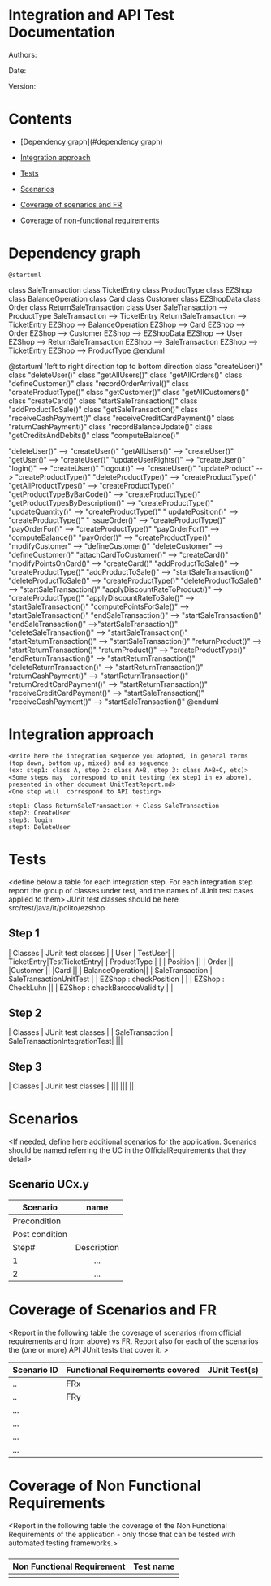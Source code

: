 # Integration and API Test Documentation

Authors:

Date:

Version:

# Contents

- [Dependency graph](#dependency graph)

- [Integration approach](#integration)

- [Tests](#tests)

- [Scenarios](#scenarios)

- [Coverage of scenarios and FR](#scenario-coverage)
- [Coverage of non-functional requirements](#nfr-coverage)



# Dependency graph 

    @startuml
class SaleTransaction
class TicketEntry
class ProductType
class EZShop
class BalanceOperation
class Card
class Customer
class EZShopData
class Order
class ReturnSaleTransaction
class User
SaleTransaction --> ProductType
SaleTransaction --> TicketEntry
ReturnSaleTransaction --> TicketEntry
EZShop --> BalanceOperation
EZShop --> Card
EZShop --> Order
EZShop --> Customer
EZShop --> EZShopData
EZShop --> User
EZShop --> ReturnSaleTransaction
EZShop --> SaleTransaction
EZShop --> TicketEntry
EZShop --> ProductType
@enduml


@startuml
'left to right direction
top to bottom direction
class "createUser()"
class "deleteUser()"
class "getAllUsers()"
class "getAllOrders()"
class "defineCustomer()"
class "recordOrderArrival()"
class "createProductType()" 
class "getCustomer()"
class "getAllCustomers()"
class "createCard()"
class "startSaleTransaction()"
class "addProductToSale()"
class "getSaleTransaction()"
class "receiveCashPayment()"
class "receiveCreditCardPayment()"
class "returnCashPayment()"
class "recordBalanceUpdate()" 
class "getCreditsAndDebits()"
class "computeBalance()" 


"deleteUser()" --> "createUser()"
"getAllUsers()" --> "createUser()"
"getUser()" --> "createUser()"
"updateUserRights()" -->  "createUser()"
"login()" --> "createUser()"
"logout()" --> "createUser()"
"updateProduct" --> "createProductType()" 
"deleteProductType()" --> "createProductType()"
"getAllProductTypes()" --> "createProductType()"
"getProductTypeByBarCode()" --> "createProductType()"
"getProductTypesByDescription()"  --> "createProductType()"
"updateQuantity()" --> "createProductType()"
" updatePosition()" -->  "createProductType()"
" issueOrder()" --> "createProductType()"
"payOrderFor()" --> "createProductType()"
"payOrderFor()" -->  "computeBalance()"
"payOrder()" --> "createProductType()"
"modifyCustomer" --> "defineCustomer()"
"deleteCustomer" --> "defineCustomer()"
"attachCardToCustomer()" --> "createCard()"
"modifyPointsOnCard()" --> "createCard()"
"addProductToSale()" --> "createProductType()"
"addProductToSale()" --> "startSaleTransaction()"
"deleteProductToSale()" --> "createProductType()"
"deleteProductToSale()" --> "startSaleTransaction()"
"applyDiscountRateToProduct()" --> "createProductType()"
"applyDiscountRateToSale()" --> "startSaleTransaction()"
"computePointsForSale()" --> "startSaleTransaction()"
"endSaleTransaction()" --> "startSaleTransaction()"
"endSaleTransaction()" -->"startSaleTransaction()"
"deleteSaleTransaction()" --> "startSaleTransaction()"
"startReturnTransaction()" --> "startSaleTransaction()"
"returnProduct()" --> "startReturnTransaction()" 
"returnProduct()" --> "createProductType()"
"endReturnTransaction()" --> "startReturnTransaction()" 
"deleteReturnTransaction()" --> "startReturnTransaction()"
"returnCashPayment()" -->  "startReturnTransaction()" 
"returnCreditCardPayment()" --> "startReturnTransaction()" 
"receiveCreditCardPayment()" --> "startSaleTransaction()"
"receiveCashPayment()" --> "startSaleTransaction()"
@enduml
     
# Integration approach

    <Write here the integration sequence you adopted, in general terms (top down, bottom up, mixed) and as sequence
    (ex: step1: class A, step 2: class A+B, step 3: class A+B+C, etc)> 
    <Some steps may  correspond to unit testing (ex step1 in ex above), presented in other document UnitTestReport.md>
    <One step will  correspond to API testing>
    
    step1: Class ReturnSaleTransaction + Class SaleTransaction
    step2: CreateUser
    step3: login
    step4: DeleteUser



#  Tests

   <define below a table for each integration step. For each integration step report the group of classes under test, and the names of
     JUnit test cases applied to them> JUnit test classes should be here src/test/java/it/polito/ezshop




## Step 1
| Classes  | JUnit test classes |
| User | TestUser|
| TicketEntry|TestTicketEntry|
| ProductType | |
| Position ||
| Order ||
|Customer ||
|Card || 
| BalanceOperation||
| SaleTransaction | SaleTransactionUnitTest |
| EZShop : checkPosition | |
| EZShop : CheckLuhn ||
| EZShop : checkBarcodeValidity | |

## Step 2
| Classes  | JUnit test classes |
| SaleTransaction | SaleTransactionIntegrationTest|
|||


## Step 3
| Classes | JUnit test classes |
|||
|||
|||



# Scenarios


<If needed, define here additional scenarios for the application. Scenarios should be named
 referring the UC in the OfficialRequirements that they detail>

## Scenario UCx.y

| Scenario |  name |
| ------------- |:-------------:| 
|  Precondition     |  |
|  Post condition     |   |
| Step#        | Description  |
|  1     |  ... |  
|  2     |  ... |



# Coverage of Scenarios and FR


<Report in the following table the coverage of  scenarios (from official requirements and from above) vs FR. 
Report also for each of the scenarios the (one or more) API JUnit tests that cover it. >




| Scenario ID | Functional Requirements covered | JUnit  Test(s) | 
| ----------- | ------------------------------- | ----------- | 
|  ..         | FRx                             |             |             
|  ..         | FRy                             |             |             
| ...         |                                 |             |             
| ...         |                                 |             |             
| ...         |                                 |             |             
| ...         |                                 |             |             



# Coverage of Non Functional Requirements


<Report in the following table the coverage of the Non Functional Requirements of the application - only those that can be tested with automated testing frameworks.>


### 

| Non Functional Requirement | Test name |
| -------------------------- | --------- |
|                            |           |


